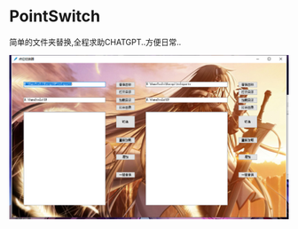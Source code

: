 # PointSwitch
简单的文件夹替换,全程求助CHATGPT..方便日常..

![image](https://github.com/linzhibinghan/PointSwitch/blob/main/IMG/%E8%BD%AC%E6%8D%A2update.png)
